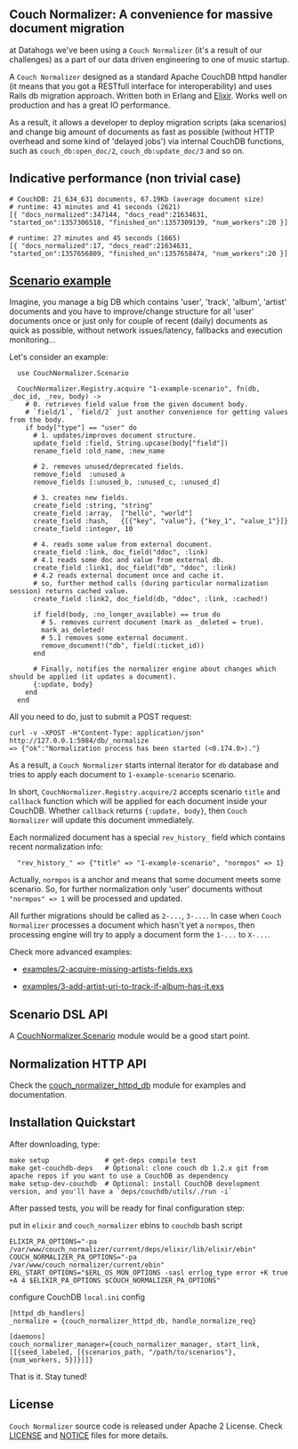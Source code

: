 Couch Normalizer: A convenience for massive document migration
---------------------------------------------------------------

at Datahogs we've been using a `Couch Normalizer` (it's a result of our challenges) as a part of our data driven engineering to one of music startup.

A `Couch Normalizer` designed as a standard Apache CouchDB httpd handler (it means that you got a RESTfull interface for interoperability) and uses Rails db migration approach. Written both in Erlang and [Elixir](https://github.com/elixir-lang/elixir). Works well on production and has a great IO performance.

As a result, it allows a developer to deploy migration scripts (aka scenarios) and change big amount of documents as fast as possible (without HTTP overhead and some kind of 'delayed jobs') via internal CouchDB functions, such as `couch_db:open_doc/2`, `couch_db:update_doc/3` and so on.


Indicative performance (non trivial case)
----------------------------------------

    # CouchDB: 21_634_631 documents, 67.19Kb (average document size)
    # runtime: 43 minutes and 41 seconds (2621)
    [{ "docs_normalized":347144, "docs_read":21634631, "started_on":1357306518, "finished_on":1357309139, "num_workers":20 }]

    # runtime: 27 minutes and 45 seconds (1665)
    [{ "docs_normalized":17, "docs_read":21634631, "started_on":1357656809, "finished_on":1357658474, "num_workers":20 }]


[Scenario example](https://github.com/datahogs/couch_normalizer/blob/master/examples/1-example-scenario.exs)
----------------------------------------------------------------------------------------------------------------

Imagine, you manage a big DB which contains 'user', 'track', 'album', 'artist' documents and you have to improve/change structure for all 'user' documents once or just only for couple of recent (daily) documents as quick as possible, without network issues/latency, fallbacks and execution monitoring...

Let's consider an example:

      use CouchNormalizer.Scenario

      CouchNormalizer.Registry.acquire "1-example-scenario", fn(db, _doc_id, _rev, body) ->
        # 0. retrieves field value from the given document body.
        # `field/1`, `field/2` just another convenience for getting values from the body.
        if body["type"] == "user" do
          # 1. updates/improves document structure.
          update_field :field, String.upcase(body["field"])
          rename_field :old_name, :new_name

          # 2. removes unused/deprecated fields.
          remove_field  :unused_a
          remove_fields [:unused_b, :unused_c, :unused_d]

          # 3. creates new fields.
          create_field :string, "string"
          create_field :array,  ["hello", "world"]
          create_field :hash,   {[{"key", "value"}, {"key_1", "value_1"}]}
          create_field :integer, 10

          # 4. reads some value from external document.
          create_field :link, doc_field("ddoc", :link)
          # 4.1 reads some doc and value from external db.
          create_field :link1, doc_field("db", "ddoc", :link)
          # 4.2 reads external document once and cache it.
          # so, further method calls (during particular normalization session) returns cached value.
          create_field :link2, doc_field(db, "ddoc", :link, :cached!)

          if field(body, :no_longer_available) == true do
            # 5. removes current document (mark as _deleted = true).
            mark_as_deleted!
            # 5.1 removes some external document.
            remove_document!("db", field(:ticket_id))
          end

          # Finally, notifies the normalizer engine about changes which should be applied (it updates a document).
          {:update, body}
        end
      end

All you need to do, just to submit a POST request:

    curl -v -XPOST -H"Content-Type: application/json" http://127.0.0.1:5984/db/_normalize
    => {"ok":"Normalization process has been started (<0.174.0>)."}

As a result, a `Couch Normalizer` starts internal iterator for `db` database and tries to apply each document to `1-example-scenario` scenario.

In short, `CouchNormalizer.Registry.acquire/2` accepts scenario `title` and `callback` function which will be applied for each document inside your CouchDB. Whether `callback` returns `{:update, body}`, then `Couch Normalizer` will update this document immediately.

Each normalized document has a special `rev_history_` field which contains recent normalization info:

      "rev_history_" => {"title" => "1-example-scenario", "normpos" => 1}

Actually, `normpos` is a anchor and means that some document meets some scenario. So, for further normalization only 'user' documents without `"normpos" => 1` will be processed and updated.

All further migrations should be called as `2-...`, `3-...`. In case when `Couch Normalizer` processes a document which hasn't yet a `normpos`, then processing engine will try to apply a document form the `1-...` to `X-...`.


Check more advanced examples:

* [examples/2-acquire-missing-artists-fields.exs](https://github.com/datahogs/couch_normalizer/blob/master/examples/2-acquire-missing-artists-fields.exs)

* [examples/3-add-artist-uri-to-track-if-album-has-it.exs](https://github.com/datahogs/couch_normalizer/blob/master/examples/3-add-artist-uri-to-track-if-album-has-it.exs)


Scenario DSL API
----------------

A [CouchNormalizer.Scenario](https://github.com/datahogs/couch_normalizer/blob/master/lib/couch_normalizer/scenario.ex) module would be a good start point.


Normalization HTTP API
----------------------

Check the [couch_normalizer_httpd_db](https://github.com/datahogs/couch_normalizer/blob/master/src/couch_normalizer_httpd_db.erl) module for examples and documentation.


Installation Quickstart
-----------------------

After downloading, type:

    make setup              # get-deps compile test
    make get-couchdb-deps   # Optional: clone couch db 1.2.x git from apache repos if you want to use a CouchDB as dependency
    make setup-dev-couchdb  # Optional: install CouchDB development version, and you'll have a `deps/couchdb/utils/./run -i`

After passed tests, you will be ready for final configuration step:

put in `elixir` and `couch_normalizer` ebins to `couchdb` bash script

    ELIXIR_PA_OPTIONS="-pa /var/www/couch_normalizer/current/deps/elixir/lib/elixir/ebin"
    COUCH_NORMALIZER_PA_OPTIONS="-pa /var/www/couch_normalizer/current/ebin"
    ERL_START_OPTIONS="$ERL_OS_MON_OPTIONS -sasl errlog_type error +K true +A 4 $ELIXIR_PA_OPTIONS $COUCH_NORMALIZER_PA_OPTIONS"

configure CouchDB `local.ini` config

    [httpd_db_handlers]
    _normalize = {couch_normalizer_httpd_db, handle_normalize_req}

    [daemons]
    couch_normalizer_manager={couch_normalizer_manager, start_link, [[{seed_labeled, [{scenarios_path, "/path/to/scenarios"}, {num_workers, 5}]}]]}


That is it. Stay tuned!



License
-------

`Couch Normalizer` source code is released under Apache 2 License.
Check [LICENSE](https://github.com/datahogs/couch_normalizer/blob/master/LICENSE) and [NOTICE](https://github.com/datahogs/couch_normalizer/blob/master/NOTICE) files for more details.